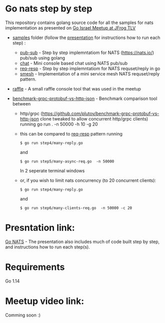# Go nats step by step
This repository contains golang source code for all the samples for nats implementation as presented on [Go Israel Meetup at JFrog TLV](https://www.meetup.com/Go-Israel/events/284585914/)

- [samples](https://github.com/guybrand/go-nats-step-by-step/tree/main/samples) folder (follow the [presentation](https://docs.google.com/presentation/d/1DBwhDyXLQ-lUEekAshG9H8bWd6YtZWvkYhkdgN5gSDY) for instructions how to run each step) :
  - [pub-sub](https://github.com/guybrand/go-nats-step-by-step/tree/main/samples/pub-sub) - Step by step implemntatiom for NATS (https://nats.io/) pub/sub using golang
  - [chat](https://github.com/guybrand/go-nats-step-by-step/tree/main/samples/chat) - Mini console based chat using NATS pub/sub
  - [req-resp](https://github.com/guybrand/go-nats-step-by-step/tree/main/samples/req-resp) - Step by step implemntatiom for NATS requset/reply in go
  - [smesh](https://github.com/guybrand/go-nats-step-by-step/tree/main/samples/smesh) - Implementation of a mini service mesh NATS requset/reply pattern.

- [raffle](https://github.com/guybrand/go-nats-step-by-step/tree/main/raffle) - A small raffle console tool that was used in the meetup

- [benchmark-grpc-protobuf-vs-http-json](https://github.com/guybrand/go-nats-step-by-step/tree/main/benchmark-grpc-protobuf-vs-http-json) - Benchmark comparison tool between 
  - http/grpc (https://github.com/plutov/benchmark-grpc-protobuf-vs-http-json clone tweaked to allow concurrent http/grpc clients) 
    running go run . -n 50000 -h 10 -g 20
  - this can be compared to [req-resp](https://github.com/guybrand/go-nats-step-by-step/tree/main/samples/req-resp) pattern
    running 
    
    `$ go run step4/many-reply.go`

    and 
       
    `$ go run step5/many-async-req.go  -n 50000`


       In 2 seperate terminal windows
       
  - or, if you wish to limit nats concurrency (to 20 concurrent clients):

    `$ go run step4/many-reply.go`

       and
       
       `$ go run step6/many-clients-req.go  -n 50000 -c 20`
    


# Presntation link:
[Go NATS](https://docs.google.com/presentation/d/1DBwhDyXLQ-lUEekAshG9H8bWd6YtZWvkYhkdgN5gSDY) - 
The presentation also includes much of code built step by step, and instructions how to run each step(s).

# Requirements
Go 1.14

# Meetup video link:
Comming soon :)
